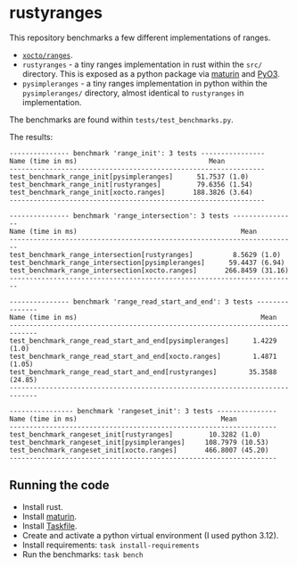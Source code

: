 # rustyranges

This repository benchmarks a few different implementations of ranges.

* [`xocto/ranges`](https://github.com/octoenergy/xocto/).
* `rustyranges` - a tiny ranges implementation in rust within the `src/` directory. 
  This is exposed as a python package via [maturin](https://www.maturin.rs) and [PyO3](https://github.com/PyO3/pyo3).
* `pysimpleranges` - a tiny ranges implementation in python within the `pysimpleranges/` directory, 
  almost identical to `rustyranges` in implementation.

The benchmarks are found within `tests/test_benchmarks.py`. 

The results:

```
--------------- benchmark 'range_init': 3 tests ----------------
Name (time in ms)                                 Mean
----------------------------------------------------------------
test_benchmark_range_init[pysimpleranges]      51.7537 (1.0)
test_benchmark_range_init[rustyranges]         79.6356 (1.54)
test_benchmark_range_init[xocto.ranges]       188.3826 (3.64)
----------------------------------------------------------------

--------------- benchmark 'range_intersection': 3 tests ----------------
Name (time in ms)                                         Mean
------------------------------------------------------------------------
test_benchmark_range_intersection[rustyranges]          8.5629 (1.0)
test_benchmark_range_intersection[pysimpleranges]      59.4437 (6.94)
test_benchmark_range_intersection[xocto.ranges]       266.8459 (31.16)
------------------------------------------------------------------------

--------------- benchmark 'range_read_start_and_end': 3 tests ---------------
Name (time in ms)                                              Mean
-----------------------------------------------------------------------------
test_benchmark_range_read_start_and_end[pysimpleranges]      1.4229 (1.0)
test_benchmark_range_read_start_and_end[xocto.ranges]        1.4871 (1.05)
test_benchmark_range_read_start_and_end[rustyranges]        35.3588 (24.85)
-----------------------------------------------------------------------------

---------------- benchmark 'rangeset_init': 3 tests ---------------
Name (time in ms)                                    Mean
-------------------------------------------------------------------
test_benchmark_rangeset_init[rustyranges]         10.3282 (1.0)
test_benchmark_rangeset_init[pysimpleranges]     108.7979 (10.53)
test_benchmark_rangeset_init[xocto.ranges]       466.8007 (45.20)
-------------------------------------------------------------------
```

## Running the code

* Install rust.
* Install [maturin](https://www.maturin.rs).
* Install [Taskfile](https://taskfile.dev/).
* Create and activate a python virtual environment (I used python 3.12).
* Install requirements: `task install-requirements`
* Run the benchmarks: `task bench`

